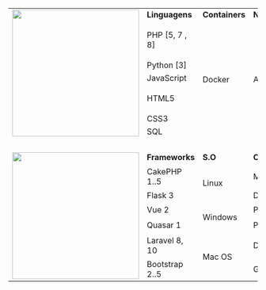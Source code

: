 <table>
  <tr>
    <td rowspan="7">
      <img width="256" src="https://media2.giphy.com/media/v1.Y2lkPTc5MGI3NjExdDNkc3JzeGN1c3Rtbnl2OWFzb3RuNHU1djJ3M2RnNzQ1MTZ0cGpydSZlcD12MV9pbnRlcm5hbF9naWZfYnlfaWQmY3Q9Zw/XIqCQx02E1U9W/giphy.webp"/>
    </td>
    <td><b>Linguagens</b></td>
    <td><b>Containers</b></td>
    <td><b>Nuvem</b></td>
    <td><b>API</b></td>
    <td><b>Metodologias</b></td>
  </tr>
  <tr>
    <td>PHP [5, 7 , 8]</td>
    <td rowspan="6">Docker</td>
    <td rowspan="6">AWS</td>
    <td rowspan="3">SOAP</td>
    <td>SCRUM</td>
  </tr>
  <tr>
    <td>Python [3]</td>
    <td>IceScore</td>
  </tr>
  <tr>
    <td>JavaScript</td>
    <td>5W2H</td>
  </tr>
  <tr>
    <td>HTML5</td>
    <td rowspan="3">REST</td>
    <td rowspan="3">KAIRÓS</td>
  </tr>
  <tr>
    <td>CSS3</td>
  </tr>
  <tr>
    <td>SQL</td>
  </tr>
  <tr>
    <td colspan="7">
      &nbsp;
    </td>
  </tr>
  <tr>
    <td rowspan="7">
      <img width="256" src="https://media2.giphy.com/media/v1.Y2lkPTc5MGI3NjExanM1bGlpNmxmOTQzcDA2Z2Rvdjc4bDh5NWRyNWJ0OGF6N3M2a29kdyZlcD12MV9pbnRlcm5hbF9naWZfYnlfaWQmY3Q9Zw/FIyOndr9jvel8vTHLH/giphy.webp">
    </td>
    <td><b>Frameworks</b></td>
    <td><b>S.O</b></td>
    <td><b>CASE</b></td>
    <td><b>Soft Skills</b></td>
    <td><b>Perfil</b></td>
  </tr>
  <tr>
    <td>CakePHP 1..5</td>
    <td rowspan="2">Linux</td>
    <td>Mkdocs</td>
    <td>Autogestão</td>
    <td rowspan="3">[D][I]SC</td>
  </tr>
  <tr>
    <td>Flask 3</td>
    <td>DataHub</td>
    <td>Organização</td>
  </tr>
  <tr>
    <td>Vue 2</td>
    <td rowspan="2">Windows</td>
    <td>PHPDoc</td>
    <td>Negociação</td>
  </tr>
  <tr>
    <td>Quasar 1</td>
    <td>Postman</td>
    <td>Dissociação</td>
    <td rowspan="3">I PS IN (Quati v2)</td>
  </tr>
  <tr>
    <td>Laravel 8, 10</td>
    <td rowspan="2">Mac OS</td>
    <td>DBeaver</td>
    <td>1:1</td>
  </tr>
  <tr>
    <td>Bootstrap 2..5</td>
    <td>GitHub</td>
    <td>Assertividade</td>
  </tr>
</table>
